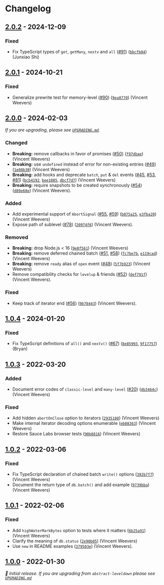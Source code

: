 # Changelog

## [2.0.2] - 2024-12-09

### Fixed

- Fix TypeScript types of `get`, `getMany`, `nextv` and `all` ([#91](https://github.com/Level/abstract-level/issues/91)) ([`bbcfb04`](https://github.com/Level/abstract-level/commit/bbcfb04)) (Junxiao Shi)

## [2.0.1] - 2024-10-21

### Fixed

- Generalize prewrite test for memory-level ([#90](https://github.com/Level/abstract-level/issues/90)) ([`9ea8770`](https://github.com/Level/abstract-level/commit/9ea8770)) (Vincent Weevers)

## [2.0.0] - 2024-02-03

_If you are upgrading, please see [`UPGRADING.md`](UPGRADING.md)._

### Changed

- **Breaking:** remove callbacks in favor of promises ([#50](https://github.com/Level/abstract-level/issues/50)) ([`f97dbae`](https://github.com/Level/abstract-level/commit/f97dbae)) (Vincent Weevers)
- **Breaking:** use `undefined` instead of error for non-existing entries ([#49](https://github.com/Level/abstract-level/issues/49)) ([`1e08b30`](https://github.com/Level/abstract-level/commit/1e08b30)) (Vincent Weevers)
- **Breaking:** add hooks and deprecate `batch`, `put` & `del` events ([#45](https://github.com/Level/abstract-level/issues/45), [#53](https://github.com/Level/abstract-level/issues/53), [#81](https://github.com/Level/abstract-level/issues/81)) ([`bcb4192`](https://github.com/Level/abstract-level/commit/bcb4192), [`bee1085`](https://github.com/Level/abstract-level/commit/bee1085), [`dbcf7d7`](https://github.com/Level/abstract-level/commit/dbcf7d7)) (Vincent Weevers)
- **Breaking:** require snapshots to be created synchronously ([#54](https://github.com/Level/abstract-level/issues/54)) ([`d89e68e`](https://github.com/Level/abstract-level/commit/d89e68e)) (Vincent Weevers).

### Added

- Add experimental support of `AbortSignal` ([#55](https://github.com/Level/abstract-level/issues/55), [#59](https://github.com/Level/abstract-level/issues/59)) ([`b075a25`](https://github.com/Level/abstract-level/commit/b075a25), [`e3fba20`](https://github.com/Level/abstract-level/commit/e3fba20)) (Vincent Weevers)
- Expose path of sublevel ([#78](https://github.com/Level/abstract-level/issues/78)) ([`20974f6`](https://github.com/Level/abstract-level/commit/20974f6)) (Vincent Weevers).

### Removed

- **Breaking:** drop Node.js < 16 ([`9e8f561`](https://github.com/Level/abstract-level/commit/9e8f561)) (Vincent Weevers)
- **Breaking:** remove deferred chained batch ([#51](https://github.com/Level/abstract-level/issues/51), [#58](https://github.com/Level/abstract-level/issues/58)) ([`fc7be7b`](https://github.com/Level/abstract-level/commit/fc7be7b), [`e119cad`](https://github.com/Level/abstract-level/commit/e119cad)) (Vincent Weevers)
- **Breaking:** remove `ready` alias of `open` event ([#48](https://github.com/Level/abstract-level/issues/48)) ([`5f7b923`](https://github.com/Level/abstract-level/commit/5f7b923)) (Vincent Weevers)
- Remove compatibility checks for `levelup` & friends ([#52](https://github.com/Level/abstract-level/issues/52)) ([`def791f`](https://github.com/Level/abstract-level/commit/def791f)) (Vincent Weevers).

### Fixed

- Keep track of iterator end ([#56](https://github.com/Level/abstract-level/issues/56)) ([`9b78443`](https://github.com/Level/abstract-level/commit/9b78443)) (Vincent Weevers).

## [1.0.4] - 2024-01-20

### Fixed

- Fix TypeScript definitions of `all()` and `nextv()` ([#67](https://github.com/Level/abstract-level/issues/67)) ([`8e85993`](https://github.com/Level/abstract-level/commit/8e85993), [`9f17757`](https://github.com/Level/abstract-level/commit/9f17757)) (Bryan)

## [1.0.3] - 2022-03-20

### Added

- Document error codes of `classic-level` and `many-level` ([#20](https://github.com/Level/abstract-level/issues/20)) ([`4b3464c`](https://github.com/Level/abstract-level/commit/4b3464c)) (Vincent Weevers)

### Fixed

- Add hidden `abortOnClose` option to iterators ([`2935180`](https://github.com/Level/abstract-level/commit/2935180)) (Vincent Weevers)
- Make internal iterator decoding options enumerable ([`eb08363`](https://github.com/Level/abstract-level/commit/eb08363)) (Vincent Weevers)
- Restore Sauce Labs browser tests ([`90b8816`](https://github.com/Level/abstract-level/commit/90b8816)) (Vincent Weevers)

## [1.0.2] - 2022-03-06

### Fixed

- Fix TypeScript declaration of chained batch `write()` options ([`392b7f7`](https://github.com/Level/abstract-level/commit/392b7f7)) (Vincent Weevers)
- Document the return type of `db.batch()` and add example ([`9739bba`](https://github.com/Level/abstract-level/commit/9739bba)) (Vincent Weevers)

## [1.0.1] - 2022-02-06

### Fixed

- Add `highWaterMarkBytes` option to tests where it matters ([`6b25a91`](https://github.com/Level/abstract-level/commit/6b25a91)) (Vincent Weevers)
- Clarify the meaning of `db.status` ([`2e90b05`](https://github.com/Level/abstract-level/commit/2e90b05)) (Vincent Weevers)
- Use `new` in README examples ([`379503e`](https://github.com/Level/abstract-level/commit/379503e)) (Vincent Weevers).

## [1.0.0] - 2022-01-30

_:seedling: Initial release. If you are upgrading from `abstract-leveldown` please see [`UPGRADING.md`](UPGRADING.md)_

[2.0.2]: https://github.com/Level/abstract-level/releases/tag/v2.0.2

[2.0.1]: https://github.com/Level/abstract-level/releases/tag/v2.0.1

[2.0.0]: https://github.com/Level/abstract-level/releases/tag/v2.0.0

[1.0.4]: https://github.com/Level/abstract-level/releases/tag/v1.0.4

[1.0.3]: https://github.com/Level/abstract-level/releases/tag/v1.0.3

[1.0.2]: https://github.com/Level/abstract-level/releases/tag/v1.0.2

[1.0.1]: https://github.com/Level/abstract-level/releases/tag/v1.0.1

[1.0.0]: https://github.com/Level/abstract-level/releases/tag/v1.0.0
